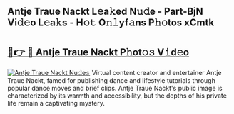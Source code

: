 ## Antje Traue Nackt L𝚎a𝚔ed N𝚞𝚍e - Part-BjN Vi𝚍𝚎o L𝚎a𝚔s - H𝚘𝚝 O𝚗𝚕yf𝚊ns P𝚑𝚘tos xCmtk

# <h2><a href="http://kff6elg.oniu.top/?m=Antje+Traue+Nackt">🔗👉 🔴 Antje Traue Nackt P𝚑ot𝚘𝚜 V𝚒d𝚎o</a></h2>

[![Antje Traue Nackt Nu𝚍e𝚜](https://i.imgur.com/0qMVB7G.gif)](http://kff6elg.oniu.top/?m=Antje+Traue+Nackt)
Virtual content creator and entertainer Antje Traue Nackt, famed for publishing dance and lifestyle tutorials through popular dance moves and brief clips. Antje Traue Nackt's public image is characterized by its warmth and accessibility, but the depths of his private life remain a captivating mystery.  
